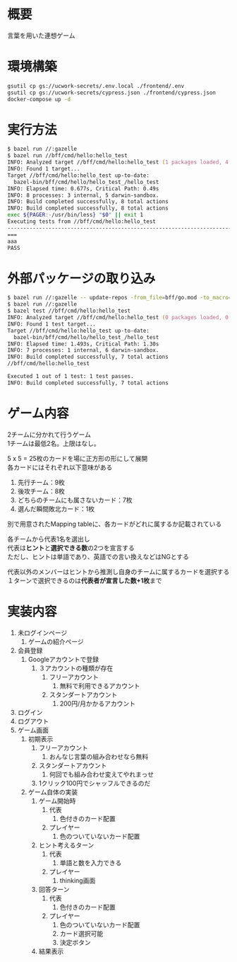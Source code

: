 # 概要
言葉を用いた連想ゲーム  

# 環境構築

```zsh
gsutil cp gs://ucwork-secrets/.env.local ./frontend/.env
gsutil cp gs://ucwork-secrets/cypress.json ./frontend/cypress.json
docker-compose up -d
```

# 実行方法
```zsh
$ bazel run //:gazelle
$ bazel run //bff/cmd/hello:hello_test
INFO: Analyzed target //bff/cmd/hello:hello_test (1 packages loaded, 4 targets configured).
INFO: Found 1 target...
Target //bff/cmd/hello:hello_test up-to-date:
  bazel-bin/bff/cmd/hello/hello_test_/hello_test
INFO: Elapsed time: 0.677s, Critical Path: 0.49s
INFO: 8 processes: 3 internal, 5 darwin-sandbox.
INFO: Build completed successfully, 8 total actions
INFO: Build completed successfully, 8 total actions
exec ${PAGER:-/usr/bin/less} "$0" || exit 1
Executing tests from //bff/cmd/hello:hello_test
-----------------------------------------------------------------------------
===
aaa
PASS
```

# 外部パッケージの取り込み
```zsh
$ bazel run //:gazelle -- update-repos -from_file=bff/go.mod -to_macro=bff/repositories.bzl%go_repositories -prune
$ bazel run //:gazelle
$ bazel test //bff/cmd/hello:hello_test
INFO: Analyzed target //bff/cmd/hello:hello_test (0 packages loaded, 0 targets configured).
INFO: Found 1 test target...
Target //bff/cmd/hello:hello_test up-to-date:
  bazel-bin/bff/cmd/hello/hello_test_/hello_test
INFO: Elapsed time: 1.493s, Critical Path: 1.30s
INFO: 7 processes: 1 internal, 6 darwin-sandbox.
INFO: Build completed successfully, 7 total actions
//bff/cmd/hello:hello_test                                               PASSED in 0.4s

Executed 1 out of 1 test: 1 test passes.
INFO: Build completed successfully, 7 total actions
```

# ゲーム内容
2チームに分かれて行うゲーム  
1チームは最低2名。上限はなし。

5 x 5 = 25枚のカードを場に正方形の形にして展開  
各カードにはそれぞれ以下意味がある
1. 先行チーム：9枚
2. 後攻チーム：8枚
3. どちらのチームにも属さないカード：7枚
4. 選んだ瞬間敗北カード：1枚

別で用意されたMapping tableに、各カードがどれに属するか記載されている  

各チームから代表1名を選出し  
代表は**ヒント**と**選択できる数**の2つを宣言する  
ただし、ヒントは単語であり、英語での言い換えなどはNGとする

代表以外のメンバーはヒントから推測し自身のチームに属するカードを選択する  
１ターンで選択できるのは**代表者が宣言した数+1枚**まで

# 実装内容
1. 未ログインページ
    1. ゲームの紹介ページ
1. 会員登録  
   1. Googleアカウントで登録  
      1. ３アカウントの種類が存在
         1. フリーアカウント  
            1. 無料で利用できるアカウント  
         1. スタンダートアカウント  
            1. 200円/月かかるアカウント  
1. ログイン  
1. ログアウト  
1. ゲーム画面  
   1. 初期表示
      1. フリーアカウント  
         1. おんなじ言葉の組み合わせなら無料
      1. スタンダートアカウント
         1. 何回でも組み合わせ変えてやれまっせ
      1. 1クリック100円でシャッフルできるのだ
   1. ゲーム自体の実装
      1. ゲーム開始時
         1. 代表
            1. 色付きのカード配置
         1. プレイヤー
            1. 色のついていないカード配置
      1. ヒント考えるターン
         1. 代表
            1. 単語と数を入力できる
         1. プレイヤー
            1. thinking画面
      1. 回答ターン
         1. 代表
            1. 色付きのカード配置
         1. プレイヤー
            1. 色のついていないカード配置
            1. カード選択可能
            1. 決定ボタン
      1. 結果表示
         
      